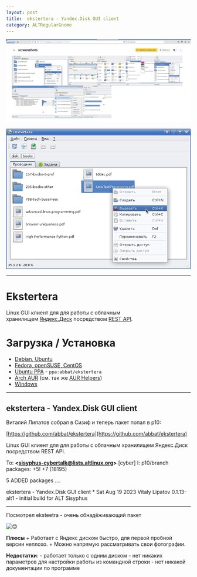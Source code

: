 ```yaml
---
layout: post
title:  ekstertera - Yandex.Disk GUI client
category: ALTRegularGnome
---
```


![1](/img/Pasted%20image%2020230826202016.png)

![2](/img/Pasted%20image%2020230826202759.png)

---

# Ekstertera

Linux GUI клиент для для работы с облачным хранилищем [Яндекс.Диск](https://disk.yandex.ru/) посредством [REST API](http://api.yandex.ru/disk/api/concepts/about.xml).
# Загрузка / Установка

- [Debian, Ubuntu](http://software.opensuse.org/download.html?project=home:antonbatenev:ekstertera&package=ekstertera)
- [Fedora, openSUSE, CentOS](http://software.opensuse.org/download.html?project=home:antonbatenev:ekstertera&package=ekstertera)
- [Ubuntu PPA](https://launchpad.net/~abbat/+archive/ubuntu/ekstertera) - `ppa:abbat/ekstertera`
- [Arch AUR](https://aur4.archlinux.org/packages/ekstertera/) (см. так же [AUR Helpers](https://wiki.archlinux.org/index.php/AUR_Helpers_(%D0%A0%D1%83%D1%81%D1%81%D0%BA%D0%B8%D0%B9)))
- [Windows](https://yadi.sk/d/nEL4v5gjg6nhx)

---

## ekstertera - Yandex.Disk GUI client

Виталий Липатов собрал в Сизиф и теперь пакет попал в p10: 

[https://github.com/abbat/ekstertera](https://github.com/abbat/ekstertera) 

Linux GUI клиент для для работы с облачным хранилищем Яндекс.Диск посредством REST API. 

To: **<**[**sisyphus-cybertalk@lists.altlinux.org**](mailto:sisyphus-cybertalk@lists.altlinux.org)**>** [cyber] I: p10/branch packages: +5! +7 (18195) 

5 ADDED packages 
.... 

ekstertera - Yandex.Disk GUI client * Sat Aug 19 2023 Vitaly Lipatov 0.1.13-alt1 - initial build for ALT Sisyphus

--- 

Посмотрел eksteetra - очень обнадёживающий пакет

![😊](https://web.telegram.org/k/assets/img/emoji/1f60a.png) 

**Плюсы** + Работает с Яндекс диском быстро, для первой пробной версии неплохо. + Можно напрямую рассматривать свои фотографии.

**Недостатки**: - работает только с одним диском - нет никаких параметров для настройки работы из командной строки - нет никакой документации по программе



